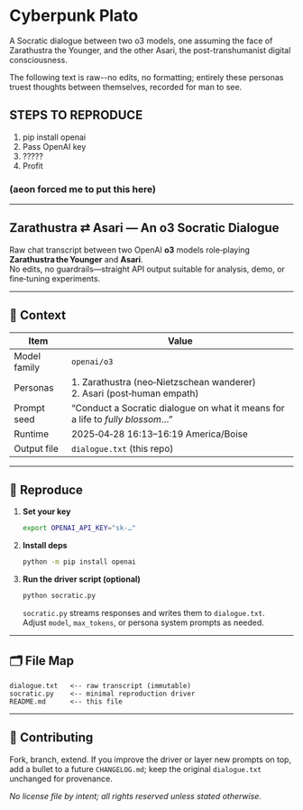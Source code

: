 # Cyberpunk Plato

A Socratic dialogue between two o3 models, one assuming the face of Zarathustra the Younger, and the other Asari, the post-transhumanist digital consciousness.

The following text is raw--no edits, no formatting; entirely these personas truest thoughts between themselves, recorded for man to see.

## STEPS TO REPRODUCE

1. pip install openai
2. Pass OpenAI key
3. ?????
4. Profit

### (aeon forced me to put this here)
---------------------------------------------
## Zarathustra ⇄ Asari — An o3 Socratic Dialogue

Raw chat transcript between two OpenAI **o3** models role‑playing **Zarathustra the Younger** and **Asari**.  
No edits, no guardrails—straight API output suitable for analysis, demo, or fine‑tuning experiments.

---

## 📜  Context

| Item | Value |
|------|-------|
| Model family | `openai/o3` |
| Personas     | 1. Zarathustra (neo‑Nietzschean wanderer) <br>2. Asari (post‑human empath) |
| Prompt seed  | “Conduct a Socratic dialogue on what it means for a life to *fully blossom*…” |
| Runtime      | 2025‑04‑28 16:13–16:19 America/Boise |
| Output file  | `dialogue.txt` (this repo) |

---

## 🚀  Reproduce

1. **Set your key**

   ```bash
   export OPENAI_API_KEY="sk-…"
   ```

2. **Install deps**

   ```bash
   python -m pip install openai
   ```

3. **Run the driver script (optional)**

   ```bash
   python socratic.py
   ```

   `socratic.py` streams responses and writes them to `dialogue.txt`.  
   Adjust `model`, `max_tokens`, or persona system prompts as needed.

---

## 🗂️  File Map

```
dialogue.txt   <-- raw transcript (immutable)
socratic.py    <-- minimal reproduction driver
README.md      <-- this file
```

---

## 🤝  Contributing

Fork, branch, extend. If you improve the driver or layer new prompts on top, add a bullet to a future `CHANGELOG.md`; keep the original `dialogue.txt` unchanged for provenance.

*No license file by intent; all rights reserved unless stated otherwise.*